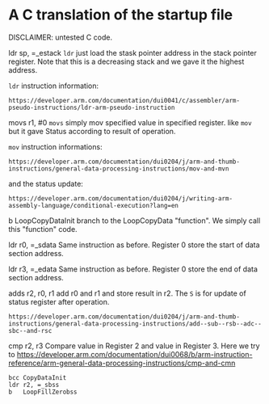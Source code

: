 # A C translation of the startup file
DISCLAIMER: untested C code.

ldr   sp, =_estack
`ldr` just load the stask pointer address in the stack pointer register.
Note that this is a decreasing stack and we gave it the highest address.

`ldr` instruction information:

	https://developer.arm.com/documentation/dui0041/c/assembler/arm-pseudo-instructions/ldr-arm-pseudo-instruction


movs	r1, #0
`movs` simply mov specified value in specified register. like `mov` but it gave 
Status according to result of operation.

`mov` instruction informations:

	https://developer.arm.com/documentation/dui0204/j/arm-and-thumb-instructions/general-data-processing-instructions/mov-and-mvn

and the status update:

	https://developer.arm.com/documentation/dui0204/j/writing-arm-assembly-language/conditional-execution?lang=en


b	LoopCopyDataInit
branch to the LoopCopyData "function".
We simply call this "function" code.

ldr	r0, =_sdata
Same instruction as before. Register 0 store the start of data section address.

ldr	r3, =_edata
Same instruction as before. Register 0 store the end of data section address.

adds	r2, r0, r1
add r0 and r1 and store result in r2. The `S` is for update of status register 
after operation.

	https://developer.arm.com/documentation/dui0204/j/arm-and-thumb-instructions/general-data-processing-instructions/add--sub--rsb--adc--sbc--and-rsc

cmp	r2, r3
Compare value in Register 2 and value in Register 3.
Here we try to 
	https://developer.arm.com/documentation/dui0068/b/arm-instruction-reference/arm-general-data-processing-instructions/cmp-and-cmn


	bcc	CopyDataInit
	ldr	r2, =_sbss
	b	LoopFillZerobss


